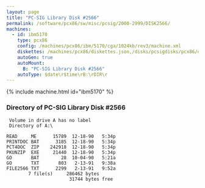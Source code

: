 ```yaml
---
layout: page
title: "PC-SIG Library Disk #2566"
permalink: /software/pcx86/sw/misc/pcsig/2000-2999/DISK2566/
machines:
  - id: ibm5170
    type: pcx86
    config: /machines/pcx86/ibm/5170/cga/1024kb/rev3/machine.xml
    diskettes: /machines/pcx86/diskettes.json,/disks/pcsigdisks/pcx86/diskettes.json
    autoGen: true
    autoMount:
      B: "PC-SIG Library Disk #2566"
    autoType: $date\r$time\rB:\rDIR\r
---
```


{% include machine.html id="ibm5170" %}

### Directory of PC-SIG Library Disk #2566

     Volume in drive A has no label
     Directory of A:\

    READ     ME      15789  12-18-90   5:34p
    PRINTDOC BAT      3185  12-18-90   5:34p
    PCT4DOC  ZIP    242918  12-18-90   5:34p
    PKUNZIP  EXE     21440  12-18-90   5:34p
    GO       BAT        28  10-04-90   5:21a
    GO       TXT       803   2-13-91   9:38a
    FILE2566 TXT      2299   2-13-91   9:52a
            7 file(s)     286462 bytes
                           31744 bytes free
